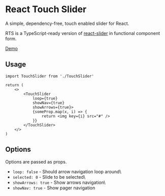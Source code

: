 # React Touch Slider

A simple, dependency-free, touch enabled slider for React.

RTS is a TypeScript-ready version of [react-slider](https://github.com/Stanko/react-slider) in functional component form. 

[Demo](https://react-touch-slider.netlify.app/)

## Usage

```
import TouchSlider from './TouchSlider'

return (
    <>
        <TouchSlider
            loop={true}
            showNav={true}
            showArrows={true}>
            {someProp.map(x, i) => {
                return <img key={i} src="#" />
            }}
        </TouchSlider>
    </>
)
```

## Options

Options are passed as props.

- `loop: false` - Should arrow navigation loop around\
- `selected: 0` - Slide to be selected\
- `showArrows: true` - Show arrows navigation\
- `showNav: true` - Show pager navigation